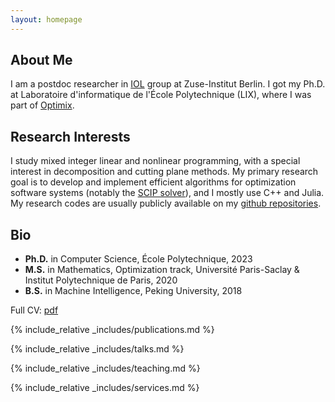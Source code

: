 ```yaml
---
layout: homepage
---
```


## About Me

I am a postdoc researcher in <a target="_blank" href="https://iol.zib.de/"><autocolor>IOL</autocolor></a> group at Zuse-Institut Berlin. I got my Ph.D. at Laboratoire d'informatique de l'École Polytechnique (LIX), where I was part of <a target="_blank" href="https://www.lix.polytechnique.fr/optimix/"><autocolor>Optimix</autocolor></a>.


## Research Interests

I study mixed integer linear and nonlinear programming, with a special interest in decomposition and cutting plane methods. My primary research goal is to develop and implement efficient algorithms for optimization software systems (notably the <a target="_blank" href="https://www.scipopt.org/"><autocolor>SCIP solver</autocolor></a>), and I mostly use C++ and Julia. My research codes are usually publicly available on my <a target="_blank" href="https://github.com/lidingxu?tab=repositories"><autocolor>github repositories</autocolor></a>.

## Bio

* **Ph.D.** in Computer Science, École Polytechnique, 2023
* **M.S.** in Mathematics, Optimization track,  Université Paris-Saclay & Institut Polytechnique de Paris, 2020
* **B.S.** in Machine Intelligence, Peking University, 2018

Full CV: <a target="_blank" href="/paper/liding_xu_cv.pdf"><autocolor>pdf</autocolor></a>

{% include_relative _includes/publications.md %}

{% include_relative _includes/talks.md %}

{% include_relative _includes/teaching.md %}

{% include_relative _includes/services.md %}
